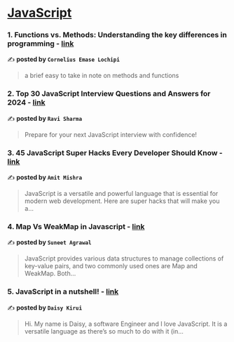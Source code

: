 
<h1><a href=https://medium.com/tag/javascript-development/recommended target="_blank" rel="noopener noreferrer">JavaScript</a></h1>
<h3>1. Functions vs. Methods: Understanding the key differences in programming - <a href="https://medium.com/@corneliuslochipi/functions-vs-methods-understanding-the-key-differences-in-programming-26ea9650400d" target="_blank" rel="noopener noreferrer">link</a></h3>

✍️ **posted by `Cornelius Emase Lochipi`**

<blockquote>a brief easy to take in note on methods and functions</blockquote>

<h3>2. Top 30 JavaScript Interview Questions and Answers for 2024 - <a href="https://medium.com/@javascriptcentric/top-30-javascript-interview-questions-and-answers-for-2024-7f1e2d1d0638" target="_blank" rel="noopener noreferrer">link</a></h3>

✍️ **posted by `Ravi Sharma`**

<blockquote>Prepare for your next JavaScript interview with confidence!</blockquote>

<h3>3. 45 JavaScript Super Hacks Every Developer Should Know - <a href="https://medium.com/dev-genius/45-javascript-super-hacks-every-developer-should-know-92aecfb33ee8" target="_blank" rel="noopener noreferrer">link</a></h3>

✍️ **posted by `Amit Mishra`**

<blockquote>JavaScript is a versatile and powerful language that is essential for modern web development. Here are super hacks that will make you a…</blockquote>

<h3>4. Map Vs WeakMap in Javascript - <a href="https://medium.com/@agrawalsuneet/map-vs-weakmap-in-javascript-a14cd2d5c123" target="_blank" rel="noopener noreferrer">link</a></h3>

✍️ **posted by `Suneet Agrawal`**

<blockquote>JavaScript provides various data structures to manage collections of key-value pairs, and two commonly used ones are Map and WeakMap. Both…</blockquote>

<h3>5. JavaScript in a nutshell! - <a href="https://medium.com/@daisykirui/javascript-in-a-nutshell-669dab5b6e78" target="_blank" rel="noopener noreferrer">link</a></h3>

✍️ **posted by `Daisy Kirui`**

<blockquote>Hi. My name is Daisy, a software Engineer and I love JavaScript. It is a versatile language as there’s so much to do with it (in…</blockquote>

